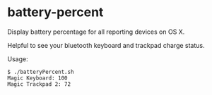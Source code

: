 # battery-percent

Display battery percentage for all reporting devices on OS X.

Helpful to see your bluetooth keyboard and trackpad charge status.

Usage:

```
$ ./batteryPercent.sh
Magic Keyboard: 100
Magic Trackpad 2: 72
```
